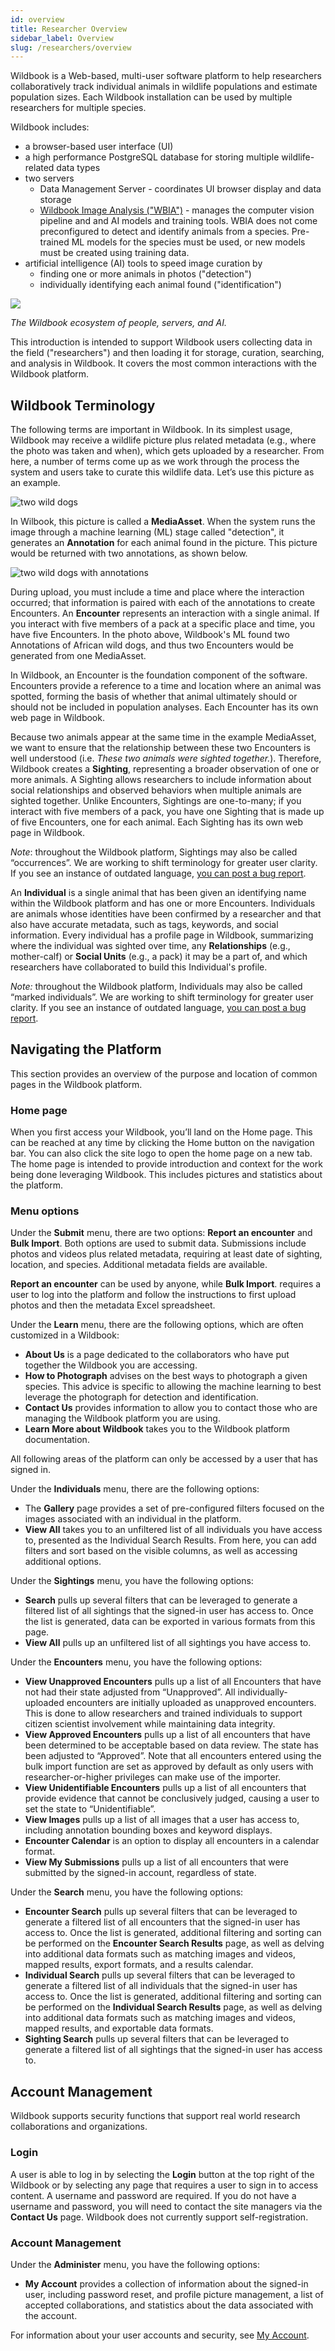 ```yaml
---
id: overview
title: Researcher Overview
sidebar_label: Overview
slug: /researchers/overview
---
```


Wildbook is a Web-based, multi-user software platform to help researchers collaboratively track individual animals in wildlife populations and estimate population sizes. Each Wildbook installation can be used by multiple researchers for multiple species. 

Wildbook includes:

- a browser-based user interface (UI)
- a high performance PostgreSQL database for storing multiple wildlife-related data types
- two servers
  - Data Management Server - coordinates UI browser display and data storage
  - [Wildbook Image Analysis ("WBIA")](../developers/wbia/wbia_overview) - manages the computer vision pipeline and and AI models and training tools. WBIA does not come preconfigured to detect and identify animals from a species. Pre-trained ML models for the species must be used, or new models must be created using training data.
- artificial intelligence (AI) tools to speed image curation by
  - finding one or more animals in photos ("detection")
  - individually identifying each animal found ("identification")

![](../../static/img/wildbookEcosystem.png)

*The Wildbook ecosystem of people, servers, and AI.*

This introduction is intended to support Wildbook users collecting data in the field ("researchers") and then loading it for storage, curation, searching, and analysis in Wildbook. It covers the most common interactions with the Wildbook platform.

## Wildbook Terminology

The following terms are important in Wildbook. In its simplest usage, Wildbook may receive a wildlife picture plus related metadata (e.g., where the photo was taken and when), which gets uploaded by a researcher. From here, a number of terms come up as we work through the process the system and users take to curate this wildlife data. Let’s use this picture as an example.

![two wild dogs](../../static/img/field_guide_1.png)

In Wilbook, this picture is called a **MediaAsset**. When the system runs the image through a machine learning (ML) stage called "detection", it generates an **Annotation** for each animal found in the picture. This picture would be returned with two annotations, as shown below.

![two wild dogs with annotations](../../static/img/field_guide_2.png)

During upload, you must include a time and place where the interaction occurred; that information is paired with each of the annotations to create Encounters. An **Encounter** represents an interaction with a single animal. If you interact with five members of a pack at a specific place and time, you have five Encounters. In the photo above, Wildbook's ML found two Annotations of African wild dogs, and thus two Encounters would be generated from one MediaAsset.

In Wildbook, an Encounter is the foundation component of the software. Encounters provide a reference to a time and location where an animal was spotted, forming the basis of whether that animal ultimately should or should not be included in population analyses. Each Encounter has its own web page in Wildbook.

Because two animals appear at the same time in the example MediaAsset, we want to ensure that the relationship between these two Encounters is well understood (i.e. *These two animals were sighted together.*). Therefore, Wildbook creates a **Sighting**, representing a broader observation of one or more animals. A Sighting allows researchers to include information about social relationships and observed behaviors when multiple animals are sighted together. Unlike Encounters, Sightings are one-to-many; if you interact with five members of a pack, you have one Sighting that is made up of five Encounters, one for each animal. Each Sighting has its own web page in Wildbook.

*Note*: throughout the Wildbook platform, Sightings may also be called “occurrences”. We are working to shift terminology for greater user clarity. If you see an instance of outdated language, [you can post a bug report](https://community.wildbook.org).

An **Individual** is a single animal that has been given an identifying name within the Wildbook platform and has one or more Encounters. Individuals are animals whose identities have been confirmed by a researcher and that also have accurate metadata, such as tags, keywords, and social information. Every individual has a profile page in Wildbook, summarizing where the individual was sighted over time, any **Relationships** (e.g., mother-calf) or **Social Units** (e.g., a pack) it may be a part of, and which researchers have collaborated to build this Individual's profile.

*Note:* throughout the Wildbook platform, Individuals may also be called “marked individuals”. We are working to shift terminology for greater user clarity. If you see an instance of outdated language, [you can post a bug report](https://community.wildbook.org).

## Navigating the Platform

This section provides an overview of the purpose and location of common pages in the Wildbook platform.

### Home page

When you first access your Wildbook, you’ll land on the Home page. This can be reached at any time by clicking the Home button on the navigation bar. You can also click the site logo to open the home page on a new tab. The home page is intended to provide introduction and context for the work being done leveraging Wildbook. This includes pictures and statistics about the platform.

### Menu options

Under the **Submit** menu, there are two options: **Report an encounter** and **Bulk Import**. Both options are used to submit data. Submissions include photos and videos plus related metadata, requiring at least date of sighting, location, and species. Additional metadata fields are available. 

**Report an encounter** can be used by anyone, while **Bulk Import**. requires a user to log into the platform and follow the instructions to first upload photos and then the metadata Excel spreadsheet.

Under the **Learn** menu, there are the following options, which are often customized in a Wildbook:

- **About Us** is a page dedicated to the collaborators who have put together the Wildbook you are accessing.
- **How to Photograph** advises on the best ways to photograph a given species. This advice is specific to allowing the machine learning to best leverage the photograph for detection and identification.
- **Contact Us** provides information to allow you to contact those who are managing the Wildbook platform you are using.
- **Learn More about Wildbook** takes you to the Wildbook platform documentation.

All following areas of the platform can only be accessed by a user that has signed in.

Under the **Individuals** menu, there are the following options:

- The **Gallery** page provides a set of pre-configured filters focused on the images associated with an individual in the platform.
- **View All** takes you to an unfiltered list of all individuals you have access to, presented as the Individual Search Results. From here, you can add filters and sort based on the visible columns, as well as accessing additional options.

Under the **Sightings** menu, you have the following options:

- **Search** pulls up several filters that can be leveraged to generate a filtered list of all sightings that the signed-in user has access to. Once the list is generated, data can be exported in various formats from this page.
- **View All** pulls up an unfiltered list of all sightings you have access to.

Under the **Encounters** menu, you have the following options:

- **View Unapproved Encounters** pulls up a list of all Encounters that have not had their state adjusted from “Unapproved”. All individually-uploaded encounters are initially uploaded as unapproved encounters. This is done to allow researchers and trained individuals to support citizen scientist involvement while maintaining data integrity.
- **View Approved Encounters** pulls up a list of all encounters that have been determined to be acceptable based on data review. The state has been adjusted to “Approved”. Note that all encounters entered using the bulk import function are set as approved by default as only users with researcher-or-higher privileges can make use of the importer.
- **View Unidentifiable Encounters** pulls up a list of all encounters that provide evidence that cannot be conclusively judged, causing a user to set the state to “Unidentifiable”.
- **View Images** pulls up a list of all images that a user has access to, including annotation bounding boxes and keyword displays. 
- **Encounter Calendar** is an option to display all encounters in a calendar format.
- **View My Submissions** pulls up a list of all encounters that were submitted by the signed-in account, regardless of state.

Under the **Search** menu, you have the following options:

- **Encounter Search** pulls up several filters that can be leveraged to generate a filtered list of all encounters that the signed-in user has access to. Once the list is generated, additional filtering and sorting can be performed on the **Encounter Search Results** page, as well as delving into additional data formats such as matching images and videos, mapped results, export formats, and a results calendar.
- **Individual Search** pulls up several filters that can be leveraged to generate a filtered list of all individuals that the signed-in user has access to. Once the list is generated, additional filtering and sorting can be performed on the **Individual Search Results** page, as well as delving into additional data formats such as matching images and videos, mapped results, and exportable data formats.
- **Sighting Search** pulls up several filters that can be leveraged to generate a filtered list of all sightings that the signed-in user has access to.

## Account Management

Wildbook supports security functions that support real world research collaborations and organizations.

### Login

A user is able to log in by selecting the **Login** button at the top right of the Wildbook or by selecting any page that requires a user to sign in to access content. A username and password are required. If you do not have a username and password, you will need to contact the site managers via the **Contact Us** page. Wildbook does not currently support self-registration.

### Account Management

Under the **Administer** menu, you have the following options:

- **My Account** provides a collection of information about the signed-in user, including password reset, and profile picture management, a list of accepted collaborations, and statistics about the data associated with the account.

For information about your user accounts and security, see [My Account](my_account).
